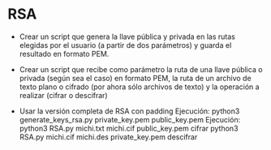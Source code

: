 # RSA
- Crear un script que genera la llave pública y privada en las rutas
elegidas por el usuario (a partir de dos parámetros) y guarda el resultado en formato PEM.

- Crear un script que recibe como parámetro la ruta de una
llave pública o privada (según sea el caso) en formato PEM, la ruta de
un archivo de texto plano o cifrado (por ahora sólo archivos de
texto) y la operación a realizar (cifrar o descifrar)

* Usar la versión completa de RSA con padding
Ejecución: 
python3 generate_keys_rsa.py private_key.pem public_key.pem
Ejecución: 
python3 RSA.py michi.txt michi.cif public_key.pem cifrar
python3 RSA.py michi.cif michi.des private_key.pem descifrar
